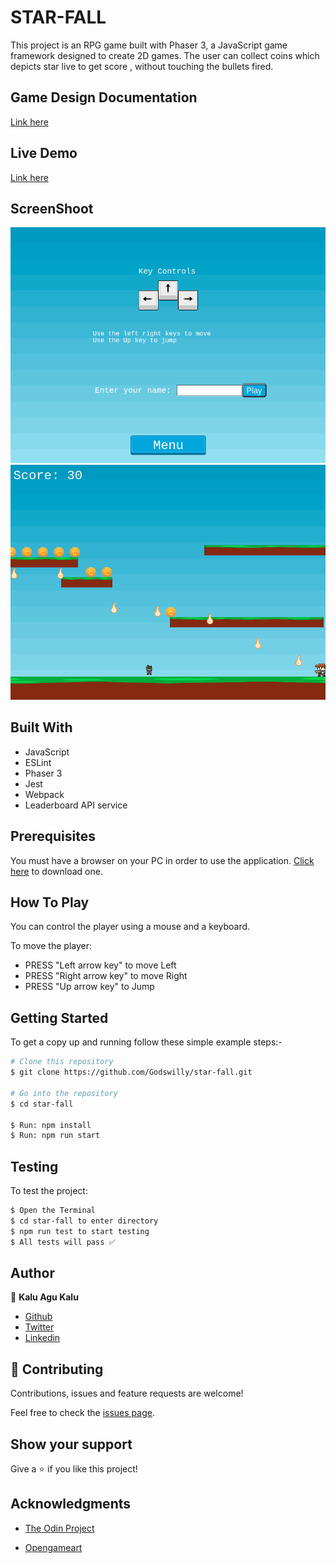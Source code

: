 # STAR-FALL

This project is an RPG game built with Phaser 3, a JavaScript game framework designed to create 2D games. The user can collect coins which depicts star live to get score , without touching the bullets fired.

## Game Design Documentation

[Link here](https://gamedevelopment.tutsplus.com/articles/how-and-why-to-write-a-great-game-design-document--cms-23545/)

## Live Demo

[Link here](https://goofy-wright-45a581.netlify.app/)

## ScreenShoot

![Screenshoot](dist/assets/image/screenshot1.png)
![Screenshoot](dist/assets/image/screenshot2.png)

## Built With

- JavaScript
- ESLint
- Phaser 3
- Jest
- Webpack
- Leaderboard API service


## Prerequisites

You must have a browser on your PC in order to use the application. [Click here](https://www.mozilla.org/en-US/firefox/new/) to download one.


## How To Play
You can control the player using a mouse and a keyboard.

To move the player:
- PRESS "Left arrow key" to move Left
- PRESS "Right arrow key" to move Right
- PRESS "Up arrow key" to Jump


## Getting Started

To get a copy up and running follow these simple example steps:-

```bash
# Clone this repository
$ git clone https://github.com/Godswilly/star-fall.git

# Go into the repository
$ cd star-fall

$ Run: npm install
$ Run: npm run start

```

## Testing
To test the project:

```bash
$ Open the Terminal
$ cd star-fall to enter directory
$ npm run test to start testing
$ All tests will pass ✅

```

## Author

👤 **Kalu Agu Kalu**

- [Github](https://github.com/Godswilly)
- [Twitter](https://twitter.com/KaluAguKalu17)
- [Linkedin](https://www.linkedin.com/in/kalu-agu-kalu/)

## 🤝 Contributing

Contributions, issues and feature requests are welcome!

Feel free to check the <a href="https://github.com/Godswilly/star-fall/issues" target="_blank">issues page</a>.

## Show your support

Give a ⭐️ if you like this project!

## Acknowledgments

- <a href="https://www.theodinproject.com/" target="_blank">The Odin Project</a>

- <a href="https://www.opengameart.org" target="_blank">Opengameart</a>
